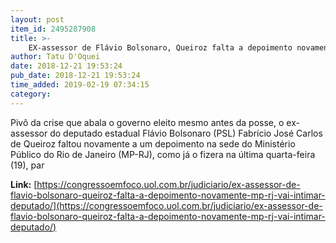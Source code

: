 ```yaml
---
layout: post
item_id: 2495287908
title: >-
    EX-assessor de Flávio Bolsonaro, Queiroz falta a depoimento novamente. MP-RJ vai intimar deputado
author: Tatu D'Oquei
date: 2018-12-21 19:53:24
pub_date: 2018-12-21 19:53:24
time_added: 2019-02-19 07:34:15
category: 
---
```


Pivô da crise que abala o governo eleito mesmo antes da posse, o ex-assessor do deputado estadual Flávio Bolsonaro (PSL) Fabrício José Carlos de Queiroz faltou novamente a um depoimento na sede do Ministério Público do Rio de Janeiro (MP-RJ), como já o fizera na última quarta-feira (19), par

**Link:** [https://congressoemfoco.uol.com.br/judiciario/ex-assessor-de-flavio-bolsonaro-queiroz-falta-a-depoimento-novamente-mp-rj-vai-intimar-deputado/](https://congressoemfoco.uol.com.br/judiciario/ex-assessor-de-flavio-bolsonaro-queiroz-falta-a-depoimento-novamente-mp-rj-vai-intimar-deputado/)


